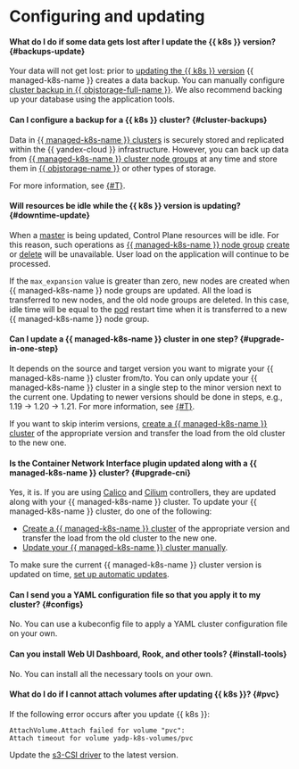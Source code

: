 # Configuring and updating

#### What do I do if some data gets lost after I update the {{ k8s }} version? {#backups-update}

Your data will not get lost: prior to [updating the {{ k8s }} version](../../managed-kubernetes/concepts/release-channels-and-updates.md) {{ managed-k8s-name }} creates a data backup. You can manually configure [cluster backup in {{ objstorage-full-name }}](../../managed-kubernetes/tutorials/backup.md). We also recommend backing up your database using the application tools.

#### Can I configure a backup for a {{ k8s }} cluster? {#cluster-backups}

Data in [{{ managed-k8s-name }} clusters](../../managed-kubernetes/concepts/index.md#kubernetes-cluster) is securely stored and replicated within the {{ yandex-cloud }} infrastructure. However, you can back up data from [{{ managed-k8s-name }} cluster node groups](../../managed-kubernetes/concepts/index.md#node-group) at any time and store them in [{{ objstorage-name }}](../../storage/) or other types of storage.

For more information, see [{#T}](../../managed-kubernetes/tutorials/backup.md).

#### Will resources be idle while the {{ k8s }} version is updating? {#downtime-update}

When a [master](../../managed-kubernetes/concepts/index.md#master) is being updated, Control Plane resources will be idle. For this reason, such operations as [{{ managed-k8s-name }} node group](../../managed-kubernetes/concepts/index.md#node-group) [create](../../managed-kubernetes/operations/node-group/node-group-create.md) or [delete](../../managed-kubernetes/operations/node-group/node-group-delete.md) will be unavailable. User load on the application will continue to be processed.

If the `max_expansion` value is greater than zero, new nodes are created when {{ managed-k8s-name }} node groups are updated. All the load is transferred to new nodes, and the old node groups are deleted. In this case, idle time will be equal to the [pod](../../managed-kubernetes/concepts/index.md#pod) restart time when it is transferred to a new {{ managed-k8s-name }} node group.

#### Can I update a {{ managed-k8s-name }} cluster in one step? {#upgrade-in-one-step}

It depends on the source and target version you want to migrate your {{ managed-k8s-name }} cluster from/to. You can only update your {{ managed-k8s-name }} cluster in a single step to the minor version next to the current one. Updating to newer versions should be done in steps, e.g., 1.19 → 1.20 → 1.21. For more information, see [{#T}](../../managed-kubernetes/operations/update-kubernetes.md#cluster-upgrade).

If you want to skip interim versions, [create a {{ managed-k8s-name }} cluster](../../managed-kubernetes/operations/kubernetes-cluster/kubernetes-cluster-create.md) of the appropriate version and transfer the load from the old cluster to the new one.

#### Is the Container Network Interface plugin updated along with a {{ managed-k8s-name }} cluster? {#upgrade-cni}

Yes, it is. If you are using [Calico](../../managed-kubernetes/concepts/network-policy.md#calico) and [Cilium](../../managed-kubernetes/concepts/network-policy.md#cilium) controllers, they are updated along with your {{ managed-k8s-name }} cluster. To update your {{ managed-k8s-name }} cluster, do one of the following:
* [Create a {{ managed-k8s-name }} cluster](../../managed-kubernetes/operations/kubernetes-cluster/kubernetes-cluster-create.md) of the appropriate version and transfer the load from the old cluster to the new one.
* [Update your {{ managed-k8s-name }} cluster manually](../../managed-kubernetes/operations/update-kubernetes.md#cluster-manual-upgrade).

To make sure the current {{ managed-k8s-name }} cluster version is updated on time, [set up automatic updates](../../managed-kubernetes/operations/update-kubernetes.md#cluster-auto-upgrade).

#### Can I send you a YAML configuration file so that you apply it to my cluster? {#configs}

No. You can use a kubeconfig file to apply a YAML cluster configuration file on your own.

#### Can you install Web UI Dashboard, Rook, and other tools? {#install-tools}

No. You can install all the necessary tools on your own.

#### What do I do if I cannot attach volumes after updating {{ k8s }}? {#pvc}

If the following error occurs after you update {{ k8s }}:

```text
AttachVolume.Attach failed for volume "pvc":
Attach timeout for volume yadp-k8s-volumes/pvc
```

Update the [s3-CSI driver](https://github.com/ctrox/csi-s3) to the latest version.